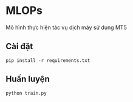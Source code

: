 # MLOPs
Mô hình thực hiện tác vụ dịch máy sử dụng MT5
## Cài đặt
`pip install -r requirements.txt`
## Huấn luyện
`python train.py`